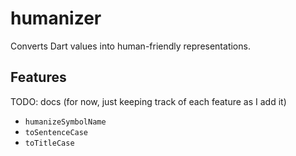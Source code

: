 # humanizer

Converts Dart values into human-friendly representations.


## Features

TODO: docs (for now, just keeping track of each feature as I add it)

* `humanizeSymbolName`
* `toSentenceCase`
* `toTitleCase`